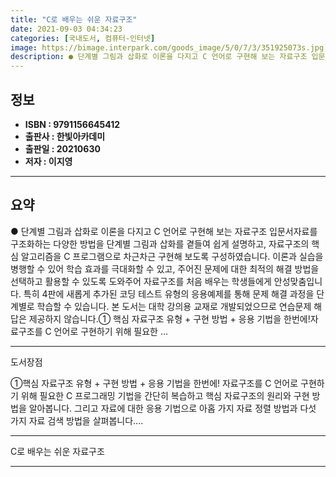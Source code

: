 ```yaml
---
title: "C로 배우는 쉬운 자료구조"
date: 2021-09-03 04:34:23
categories: [국내도서, 컴퓨터-인터넷]
image: https://bimage.interpark.com/goods_image/5/0/7/3/351925073s.jpg
description: ● 단계별 그림과 삽화로 이론을 다지고 C 언어로 구현해 보는 자료구조 입문서자료를 구조화하는 다양한 방법을 단계별 그림과 삽화를 곁들여 쉽게 설명하고, 자료구조의 핵심 알고리즘을 C 프로그램으로 차근차근 구현해 보도록 구성하였습니다. 이론과 실습을 병행할 수 있어 학습 효과를 극대화
---
```


## **정보**

- **ISBN : 9791156645412**
- **출판사 : 한빛아카데미**
- **출판일 : 20210630**
- **저자 : 이지영**

------



## **요약**

●  단계별 그림과 삽화로 이론을 다지고 C 언어로 구현해 보는 자료구조 입문서자료를 구조화하는 다양한 방법을 단계별 그림과 삽화를 곁들여 쉽게 설명하고, 자료구조의 핵심 알고리즘을 C 프로그램으로 차근차근 구현해 보도록 구성하였습니다. 이론과 실습을 병행할 수 있어 학습 효과를 극대화할 수 있고, 주어진 문제에 대한 최적의 해결 방법을 선택하고 활용할 수 있도록 도와주어 자료구조를 처음 배우는 학생들에게 안성맞춤입니다. 특히 4판에 새롭게 추가된 코딩 테스트 유형의 응용예제를 통해 문제 해결 과정을 단계별로 학습할 수 있습니다. 본 도서는 대학 강의용 교재로 개발되었으므로 연습문제 해답은 제공하지 않습니다.① 핵심 자료구조 유형 + 구현 방법 + 응용 기법을 한번에!자료구조를 C 언어로 구현하기 위해 필요한 ...

------

도서장점

①핵심 자료구조 유형 + 구현 방법 + 응용 기법을 한번에!
자료구조를 C 언어로 구현하기 위해 필요한 C 프로그래밍 기법을 간단히 복습하고 핵심 자료구조의 원리와 구현 방법을 알아봅니다. 그리고 자료에 대한 응용 기법으로 아홉 가지 자료 정렬 방법과 다섯 가지 자료 검색 방법을 살펴봅니다.... 

------


C로 배우는 쉬운 자료구조 

------



